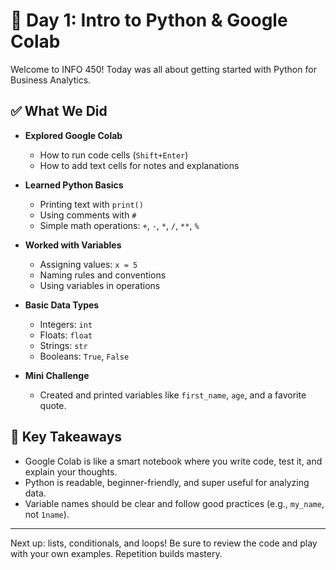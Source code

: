 # 🐍 Day 1: Intro to Python & Google Colab

Welcome to INFO 450! Today was all about getting started with Python for Business Analytics.

## ✅ What We Did

- **Explored Google Colab**
  - How to run code cells (`Shift+Enter`)
  - How to add text cells for notes and explanations

- **Learned Python Basics**
  - Printing text with `print()`
  - Using comments with `#`
  - Simple math operations: `+`, `-`, `*`, `/`, `**`, `%`

- **Worked with Variables**
  - Assigning values: `x = 5`
  - Naming rules and conventions
  - Using variables in operations

- **Basic Data Types**
  - Integers: `int`
  - Floats: `float`
  - Strings: `str`
  - Booleans: `True`, `False`

- **Mini Challenge**
  - Created and printed variables like `first_name`, `age`, and a favorite quote.

## 🧠 Key Takeaways

- Google Colab is like a smart notebook where you write code, test it, and explain your thoughts.
- Python is readable, beginner-friendly, and super useful for analyzing data.
- Variable names should be clear and follow good practices (e.g., `my_name`, not `1name`).

---

Next up: lists, conditionals, and loops! Be sure to review the code and play with your own examples. Repetition builds mastery.
